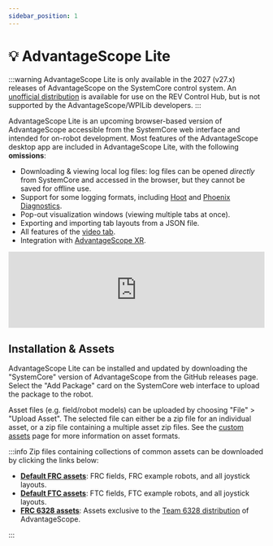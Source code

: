 ```yaml
---
sidebar_position: 1
---
```


# 💡 AdvantageScope Lite

:::warning
AdvantageScope Lite is only available in the 2027 (v27.x) releases of AdvantageScope on the SystemCore control system. An [unofficial distribution](/overview/installation#unofficial-distributions) is available for use on the REV Control Hub, but is not supported by the AdvantageScope/WPILib developers.
:::

AdvantageScope Lite is an upcoming browser-based version of AdvantageScope accessible from the SystemCore web interface and intended for on-robot development. Most features of the AdvantageScope desktop app are included in AdvantageScope Lite, with the following **omissions**:

- Downloading & viewing local log files: log files can be opened _directly_ from SystemCore and accessed in the browser, but they cannot be saved for offline use.
- Support for some logging formats, including [Hoot](https://v6.docs.ctr-electronics.com/en/stable/docs/api-reference/api-usage/signal-logging.html) and [Phoenix Diagnostics](/overview/live-sources/phoenix-diagnostics).
- Pop-out visualization windows (viewing multiple tabs at once).
- Exporting and importing tab layouts from a JSON file.
- All features of the [video tab](/tab-reference/video).
- Integration with [AdvantageScope XR](/tab-reference/3d-field/advantagescope-xr).

<iframe width="100%" style={{"aspect-ratio": "16 / 9"}} src="https://www.youtube.com/embed/lHsak9Mmx2M" title="AdvantageScope Lite Demo" frameborder="0" allow="accelerometer; autoplay; clipboard-write; encrypted-media; gyroscope; picture-in-picture; web-share" referrerpolicy="strict-origin-when-cross-origin" allowfullscreen></iframe>

## Installation & Assets

AdvantageScope Lite can be installed and updated by downloading the "SystemCore" version of AdvantageScope from the GitHub releases page. Select the "Add Package" card on the SystemCore web interface to upload the package to the robot.

Asset files (e.g. field/robot models) can be uploaded by choosing "File" > "Upload Asset". The selected file can either be a zip file for an individual asset, or a zip file containing a multiple asset zip files. See the [custom assets](/more-features/custom-assets/) page for more information on asset formats.

:::info
Zip files containing collections of common assets can be downloaded by clicking the links below:

- [**Default FRC assets**](https://github.com/Mechanical-Advantage/AdvantageScopeAssets/releases/download/default-assets-v2/AllAssetsDefaultFRC.zip): FRC fields, FRC example robots, and all joystick layouts.
- [**Default FTC assets**](https://github.com/Mechanical-Advantage/AdvantageScopeAssets/releases/download/default-assets-v2/AllAssetsDefaultFTC.zip): FTC fields, FTC example robots, and all joystick layouts.
- [**FRC 6328 assets**](https://github.com/Mechanical-Advantage/AdvantageScopeAssets/releases/download/frc-6328-assets-v2/AllAssetsFRC6328.zip): Assets exclusive to the [Team 6328 distribution](/overview/installation#team-6328) of AdvantageScope.

:::
